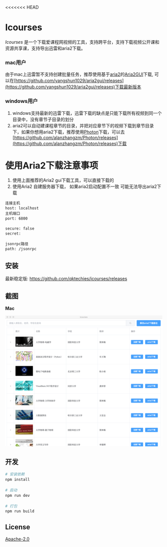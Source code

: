 <<<<<<< HEAD
# Icourses

*Icourses* 是一个下载爱课程网视频的工具，支持跨平台，支持下载视频公开课和资源共享课，支持导出迅雷和aria2下载。

### mac用户
由于mac上迅雷暂不支持创建批量任务，推荐使用基于[aria2](https://github.com/aria2/aria2)的[Aria2GUI](https://github.com/yangshun1029/aria2gui)下载, 可以在[https://github.com/yangshun1029/aria2gui/releases](https://github.com/yangshun1029/aria2gui/releases)下载最新版本
### windows用户
1. windows支持最新的迅雷下载，迅雷下载的缺点是只能下载所有视频到同一个目录中，没有章节子目录的划分
2. aria2可以自动建课程章节的目录，并把对应章节下的视频下载到章节目录下，如果你想用aria2下载，推荐使用[Photon](https://github.com/alanzhangzm/Photon/)下载，可以去[https://github.com/alanzhangzm/Photon/releases](https://github.com/alanzhangzm/Photon/releases)下载

# 使用Aria2下载注意事项

1. 使用上面推荐的Aria2 gui下载工具，可以直接下载的
2. 使用Aria2 自建服务器下载， 如果aria2启动配置不一致 可能无法导出aria2下载

```
连接主机
host: localhost
主机端口
port: 6800

secure: false
secret: 

jsonrpc路径
path: /jsonrpc
```

## 安装

最新稳定版: https://github.com/qktechies/icourses/releases

## 截图
**Mac**

![mac-donwloading](screenshot/mac-downloading.png)

## 开发

``` bash
# 安装依赖
npm install

# 启动
npm run dev

# 打包 
npm run build
```


## License
[Apache-2.0](https://github.com/qktechies/icourses/master/LICENSE)

